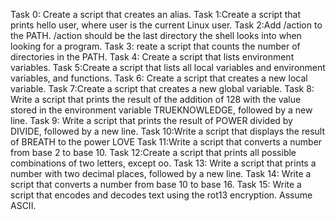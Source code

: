 Task 0: Create a script that creates an alias.
Task 1:Create a script that prints hello user, where user is the current Linux user.
Task 2:Add /action to the PATH. /action should be the last directory the shell looks into when looking for a program.
Task 3: reate a script that counts the number of directories in the PATH.
Task 4: Create a script that lists environment variables.
Task 5:Create a script that lists all local variables and environment variables, and functions.
Task 6: Create a script that creates a new local variable.
Task 7:Create a script that creates a new global variable.
Task 8: Write a script that prints the result of the addition of 128 with the value stored in the environment variable TRUEKNOWLEDGE, followed by a new line.
Task 9: Write a script that prints the result of POWER divided by DIVIDE, followed by a new line.
Task 10:Write a script that displays the result of BREATH to the power LOVE
Task 11:Write a script that converts a number from base 2 to base 10.
Task 12:Create a script that prints all possible combinations of two letters, except oo.
Task 13: Write a script that prints a number with two decimal places, followed by a new line.
Task 14: Write a script that converts a number from base 10 to base 16.
Task 15: Write a script that encodes and decodes text using the rot13 encryption. Assume ASCII.

